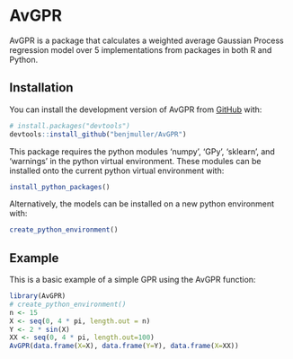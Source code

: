 
<!-- README.md is generated from README.Rmd. Please edit that file -->

# AvGPR

<!-- badges: start -->
<!-- badges: end -->

AvGPR is a package that calculates a weighted average Gaussian Process
regression model over 5 implementations from packages in both R and
Python.

## Installation

You can install the development version of AvGPR from
[GitHub](https://github.com/) with:

``` r
# install.packages("devtools")
devtools::install_github("benjmuller/AvGPR")
```

This package requires the python modules ‘numpy’, ‘GPy’, ‘sklearn’, and
‘warnings’ in the python virtual environment. These modules can be
installed onto the current python virtual environment with:

``` r
install_python_packages()
```

Alternatively, the models can be installed on a new python environment
with:

``` r
create_python_environment()
```

## Example

This is a basic example of a simple GPR using the AvGPR function:

``` r
library(AvGPR)
# create_python_environment()
n <- 15
X <- seq(0, 4 * pi, length.out = n)
Y <- 2 * sin(X)
XX <- seq(0, 4 * pi, length.out=100)
AvGPR(data.frame(X=X), data.frame(Y=Y), data.frame(X=XX))
```
